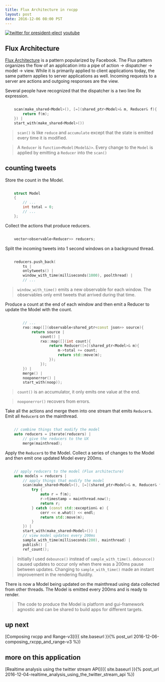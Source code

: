 ```yaml
---
title: Flux Architecture in rxcpp
layout: post
date: 2016-12-06 08:00 PST
---
```


[![twitter for president-elect](/assets/twitter_analysis_president_elect.gif)](https://www.youtube.com/watch?v=QFcy-jQpvBg)
[youtube](https://www.youtube.com/watch?v=QFcy-jQpvBg)

## Flux Architecture
[Flux Architecture](https://facebook.github.io/flux/docs/overview.html) is a pattern popularized by Facebook. The Flux pattern organizes the flow of an application into a pipe of action -> dispatcher -> model -> view. While it is primarily applied to client applications today, the same pattern applies to server applications as well. Incoming requests to a server are actions and outgoing responses are the view.

Several people have recognized that the dispatcher is a two line Rx expression.

```cpp

    scan(make_shared<Model>(), [=](shared_ptr<Model>& m, Reducer& f){
        return f(m);
    }) | 
    start_with(make_shared<Model>())

```

> `scan()` is like `reduce` and `accumulate` except that the state is emitted every time it is modified.

> A `Reducer` is `function<Model(Model&)>`. Every change to the `Model` is applied by emitting a `Reducer` into the `scan()`

## counting tweets
Store the count in the Model.

```cpp

    struct Model
    {
        // ...
        int total = 0;
        // ...
    };

```

Collect the actions that produce reducers.

```cpp

    vector<observable<Reducer>> reducers;

```

Split the incoming tweets into 1 second windows on a background thread.

```cpp

    reducers.push_back(
        ts |
        onlytweets() |
        window_with_time(milliseconds(1000), poolthread) |
        // ...

```

> `window_with_time()` emits a new observable for each window. The observables only emit tweets that arrived during that time.

Produce a count at the end of each window and then emit a Reducer to update the Model with the count.

```cpp

        // ...
        rxo::map([](observable<shared_ptr<const json>> source){
            return source |
                count() | 
                rxo::map([](int count){
                    return Reducer([=](shared_ptr<Model>& m){
                        m->total += count;
                        return std::move(m);
                    });
                });
        }) |
        merge() |
        nooponerror() |
        start_with(noop));

```

> `count()` is an accumulator, it only emits one value at the end.

> `nooponerror()` recovers from errors.

Take all the actions and merge them into one stream that emits `Reducer`s. Emit all `Reducer`s on the mainthread.

```cpp

    // combine things that modify the model
    auto reducers = iterate(reducers) |
        // give the reducers to the UX
        merge(mainthread);

```

Apply the `Reducer`s to the Model. Collect a series of changes to the Model and then emit one updated Model every 200ms.

```cpp

    // apply reducers to the model (Flux architecture)
    auto models = reducers |
        // apply things that modify the model
        scan(make_shared<Model>(), [=](shared_ptr<Model>& m, Reducer& f){
            try {
                auto r = f(m);
                r->timestamp = mainthread.now();
                return r;
            } catch (const std::exception& e) {
                cerr << e.what() << endl;
                return std::move(m);
            }
        }) | 
        start_with(make_shared<Model>()) |
        // view model updates every 200ms
        sample_with_time(milliseconds(200), mainthread) |
        publish() |
        ref_count();

```

> Initially I used `debounce()` instead of `sample_with_time()`. `debounce()` caused updates to occur only when there was a 200ms pause between updates. Changing to `sample_with_time()` made an instant improvement in the rendering fluidity.

There is now a Model being updated on the mainthread using data collected from other threads. The Model is emitted every 200ms and is ready to render. 

> The code to produce the Model is platform and gui-framework agnostic and can be shared to build apps for different targets.

## up next
[Composing rxcpp and Range-v3]({{ site.baseurl }}{% post_url 2016-12-06-composing_rxcpp_and_range-v3 %})

## more on this application
[Realtime analysis using the twitter stream API]({{ site.baseurl }}{% post_url 2016-12-04-realtime_analysis_using_the_twitter_stream_api %}) 
